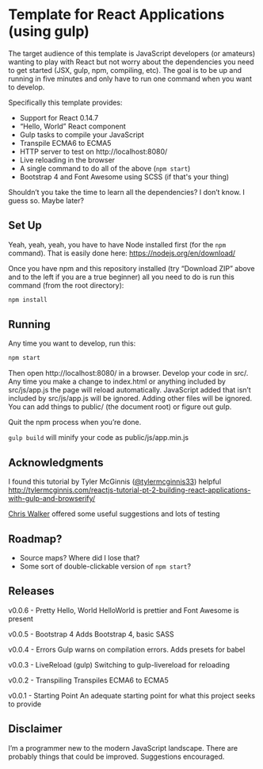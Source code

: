 # Template for React Applications (using gulp)

The target audience of this template is JavaScript developers (or amateurs) wanting to play with React but not worry about the dependencies you need to get started (JSX, gulp, npm, compiling, etc). The goal is to be up and running in five minutes and only have to run one command when you want to develop.

Specifically this template provides:

* Support for React 0.14.7
* “Hello, World” React component
* Gulp tasks to compile your JavaScript
* Transpile ECMA6 to ECMA5
* HTTP server to test on http://localhost:8080/
* Live reloading in the browser
* A single command to do all of the above (`npm start`)
* Bootstrap 4 and Font Awesome using SCSS (if that's your thing)

Shouldn’t you take the time to learn all the dependencies?  I don’t know.  I guess so.  Maybe later?

## Set Up

Yeah, yeah, yeah, you have to have Node installed first (for the `npm` command).  That is easily done here: https://nodejs.org/en/download/

Once you have npm and this repository installed (try “Download ZIP” above and to the left if you are a true beginner) all you need to do is run this command (from the root directory):

```sh
npm install
```

## Running

Any time you want to develop, run this:

```sh
npm start
```

Then open http://localhost:8080/ in a browser.  Develop your code in src/.  Any time you make a change to index.html or anything included by src/js/app.js the page will reload automatically.  JavaScript added that isn’t included by src/js/app.js will be ignored.  Adding other files will be ignored.  You can add things to public/ (the document root) or figure out gulp.

Quit the npm process when you’re done.

`gulp build` will minify your code as public/js/app.min.js

## Acknowledgments

I found this tutorial by Tyler McGinnis ([@tylermcginnis33](https://twitter.com/tylermcginnis33)) helpful
http://tylermcginnis.com/reactjs-tutorial-pt-2-building-react-applications-with-gulp-and-browserify/

[Chris Walker](https://github.com/puntsok) offered some useful suggestions and lots of testing

## Roadmap?

* Source maps?  Where did I lose that?
* Some sort of double-clickable version of `npm start`?

## Releases

v0.0.6 - Pretty Hello, World
HelloWorld is prettier and Font Awesome is present

v0.0.5 - Bootstrap 4
Adds Bootstrap 4, basic SASS

v0.0.4 - Errors
Gulp warns on compilation errors.  Adds presets for babel

v0.0.3 - LiveReload (gulp)
Switching to gulp-livereload for reloading

v0.0.2 - Transpiling
Transpiles ECMA6 to ECMA5

v0.0.1 - Starting Point
An adequate starting point for what this project seeks to provide

## Disclaimer

I’m a programmer new to the modern JavaScript landscape.  There are probably things that could be improved.  Suggestions encouraged.